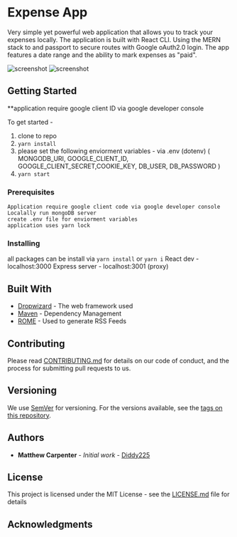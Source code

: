 # Expense App

Very simple yet powerful web application that allows you to track your expenses locally. The application is built with React
CLI. Using the MERN stack to and passport to secure routes with Google oAuth2.0 login. The app features a date range and the
ability to mark expenses as "paid". 

![screenshot](https://ibb.co/pyYbsTx "screenshot")
![screenshot](https://ibb.co/VYJxRfQ "screenshot")

## Getting Started
**application require google client ID via google developer console

To get started -
1. clone to repo
2. `yarn install`
3. please set the following enviorment variables - via .env (dotenv)
  ( MONGODB_URI, GOOGLE_CLIENT_ID, GOOGLE_CLIENT_SECRET,COOKIE_KEY, DB_USER, DB_PASSWORD )
4. `yarn start`

### Prerequisites

```
Application require google client code via google developer console
Localally run mongoDB server 
create .env file for enviorment variables
application uses yarn lock
```

### Installing

all packages can be install via `yarn install` or `yarn i`
React dev - localhost:3000
Express server - localhost:3001 (proxy)

## Built With

* [Dropwizard](http://www.dropwizard.io/1.0.2/docs/) - The web framework used
* [Maven](https://maven.apache.org/) - Dependency Management
* [ROME](https://rometools.github.io/rome/) - Used to generate RSS Feeds

## Contributing

Please read [CONTRIBUTING.md](https://gist.github.com/PurpleBooth/b24679402957c63ec426) for details on our code of conduct, and the process for submitting pull requests to us.

## Versioning

We use [SemVer](http://semver.org/) for versioning. For the versions available, see the [tags on this repository](https://github.com/your/project/tags). 

## Authors

* **Matthew Carpenter** - *Initial work* - [Diddy225](https://github.com/diddy225)

## License

This project is licensed under the MIT License - see the [LICENSE.md](LICENSE.md) file for details

## Acknowledgments

